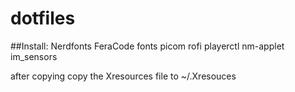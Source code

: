 # dotfiles

##Install:
	Nerdfonts
	FeraCode fonts
	picom
	rofi
	playerctl
	nm-applet
	im_sensors
	
after copying copy the Xresources file to ~/.Xresouces
